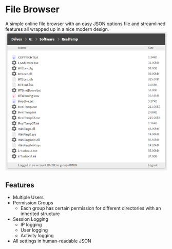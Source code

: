 # File Browser #
A simple online file browser with an easy JSON options file and streamlined features all wrapped up in a nice modern design.
![example of the interface](https://github.com/balde2876/fileBrowser/blob/master/example.png)
## Features ##
* Multiple Users
* Permission Groups
  * Each group has certain permission for different directories with an inherited structure
* Session Logging
  * IP logging
  * User logging
  * Activity logging
* All settings in human-readable JSON
